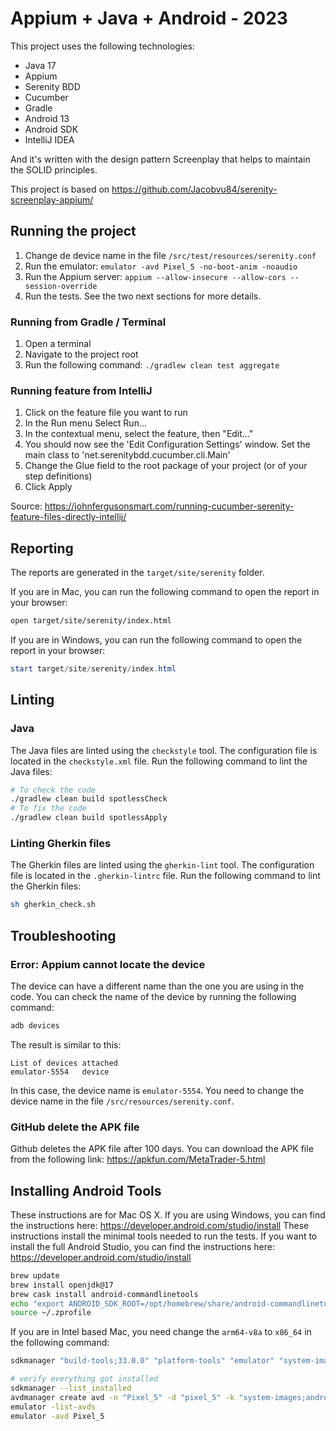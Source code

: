 # Appium + Java + Android - 2023

This project uses the following technologies:
* Java 17
* Appium
* Serenity BDD
* Cucumber
* Gradle
* Android 13
* Android SDK
* IntelliJ IDEA

And it's written with the design pattern Screenplay that helps to maintain the SOLID principles.

This project is based on https://github.com/Jacobvu84/serenity-screenplay-appium/

## Running the project

1. Change de device name in the file `/src/test/resources/serenity.conf`
2. Run the emulator: `emulator -avd Pixel_5 -no-boot-anim -noaudio`
3. Run the Appium server: `appium --allow-insecure --allow-cors --session-override`
4. Run the tests. See the two next sections for more details.

### Running from Gradle / Terminal

1. Open a terminal
2. Navigate to the project root
3. Run the following command: `./gradlew clean test aggregate`

### Running feature from IntelliJ

1. Click on the feature file you want to run
2. In the Run menu Select Run...
3. In the contextual menu, select the feature, then "Edit..."
4. You should now see the 'Edit Configuration Settings' window. Set the main class to 'net.serenitybdd.cucumber.cli.Main'
5. Change the Glue field to the root package of your project (or of your step definitions)
6. Click Apply

Source: https://johnfergusonsmart.com/running-cucumber-serenity-feature-files-directly-intellij/

## Reporting

The reports are generated in the `target/site/serenity` folder.

If you are in Mac, you can run the following command to open the report in your browser:
```bash
open target/site/serenity/index.html
```

If you are in Windows, you can run the following command to open the report in your browser:
```powershell
start target/site/serenity/index.html
```

## Linting

### Java

The Java files are linted using the `checkstyle` tool. The configuration file is located in the `checkstyle.xml` file.
Run the following command to lint the Java files:
```bash
# To check the code
./gradlew clean build spotlessCheck
# To fix the code
./gradlew clean build spotlessApply
```

### Linting Gherkin files

The Gherkin files are linted using the `gherkin-lint` tool. The configuration file is located in the `.gherkin-lintrc` file.
Run the following command to lint the Gherkin files:
```bash
sh gherkin_check.sh
```

## Troubleshooting

### Error: Appium cannot locate the device

The device can have a different name than the one you are using in the code. You can check the name of the device by running the following command:
```bash
adb devices
```
The result is similar to this:
```
List of devices attached
emulator-5554	device
```
In this case, the device name is `emulator-5554`. You need to change the device name in the file `/src/resources/serenity.conf`.

### GitHub delete the APK file

Github deletes the APK file after 100 days. You can download the APK file from the following link: https://apkfun.com/MetaTrader-5.html

## Installing Android Tools

These instructions are for Mac OS X. If you are using Windows, you can find the instructions here: https://developer.android.com/studio/install
These instructions install the minimal tools needed to run the tests. If you want to install the full Android Studio, you can find the instructions here: https://developer.android.com/studio/install

```bash
brew update
brew install openjdk@17
brew cask install android-commandlinetools
echo "export ANDROID_SDK_ROOT=/opt/homebrew/share/android-commandlinetools/" >> ~/.zprofile
source ~/.zprofile
```
If you are in Intel based Mac, you need change the `arm64-v8a` to `x86_64` in the following command:
```bash
sdkmanager "build-tools;33.0.0" "platform-tools" "emulator" "system-images;android-33;google_apis;arm64-v8a" "platforms;android-33"

# verify everything got installed
sdkmanager --list_installed
avdmanager create avd -n "Pixel_5" -d "pixel_5" -k "system-images;android-33;google_apis;arm64-v8a"
emulator -list-avds
emulator -avd Pixel_5
```
